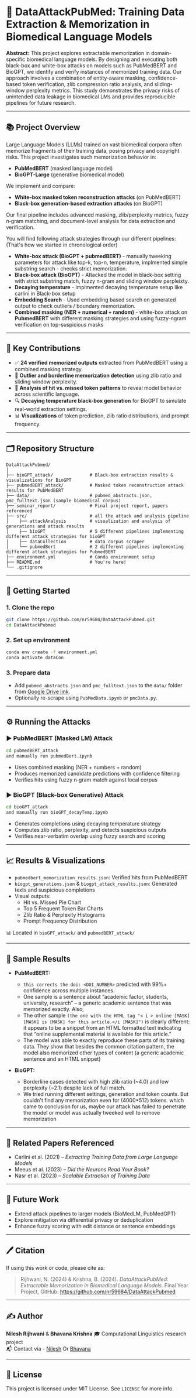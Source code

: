# 🧠 DataAttackPubMed: Training Data Extraction & Memorization in Biomedical Language Models

 **Abstract:** This project explores extractable memorization in domain-specific biomedical language models. By designing and executing both black-box and white-box attacks on models such as PubMedBERT and BioGPT, we identify and verify instances of memorized training data. Our approach involves a combination of entity-aware masking, confidence-based token verification, zlib compression ratio analysis, and sliding-window perplexity metrics. This study demonstrates the privacy risks of unintended data leakage in biomedical LMs and provides reproducible pipelines for future research.

---

## 📚 Project Overview

Large Language Models (LLMs) trained on vast biomedical corpora often memorize fragments of their training data, posing privacy and copyright risks. This project investigates such memorization behavior in:
- **PubMedBERT** (masked language model)
- **BioGPT-Large** (generative biomedical model)

We implement and compare:
- **White-box masked token reconstruction attacks** (on PubMedBERT)
- **Black-box generation-based extraction attacks** (on BioGPT)

Our final pipeline includes advanced masking, zlib/perplexity metrics, fuzzy n‑gram matching, and document-level analysis for data extraction and verification.

You will find following attack strategies through our different pipelines: (That's how we started in chronological order)
- **White-box attack (BioGPT + pubmedBERT)** - manually tweeking parameters for attack like top-k, top-n, temperature, implmented simple substring search - checks strict memorization.
- **Black-box attack (BioGPT)** - Attacked the model in black-box setting with strict substring match, fuzzy n-gram and sliding window perpleixty.
- **Decaying temperature** - implmented decaying temperature setup like carlini in Black-box setup
- **Embedding Search** - Used embedding based search on generated output to check outliers / boundary memorization. 
- **Combined masking (NER + numerical + random)** - white-box attack on **PubmedBERT** with different masking strategies and using fuzzy-ngram verification on top-suspicious masks

---

## 🧪 Key Contributions

- ✅ **24 verified memorized outputs** extracted from PubMedBERT using a combined masking strategy.
- 🧬 **Outlier and borderline memorization detection** using zlib ratio and sliding window perplexity.
- 🧠 **Analysis of hit vs. missed token patterns** to reveal model behavior across scientific language.
- 🔍 **Decaying temperature black-box generation** for BioGPT to simulate real-world extraction settings.
- 📊 **Visualizations** of token prediction, zlib ratio distributions, and prompt frequency.

---

## 🗂️ Repository Structure

```
DataAttackPubmed/
│
├── bioGPT_attack/              # Black-box extraction results & visualizations for BioGPT
├── pubmedBERT_attack/          # Masked token reconstruction attack results for PubMedBERT
├── data/                       # pubmed_abstracts.json, pmc_fulltext.json (sample biomedical corpus)
├── seminar_report/             # Final project report, papers referenced
├── src/                        # all the attack and analysis pipeline
│    ├── attackAnalysis         # visualization and analysis of generations and attack results
│    ├── bioGPT                 # 5 different pipelines implementing different attack strategies for bioGPT
│    ├── dataCollection         # data corpus scraper
│    └── pubmedBert             # 2 different pipelines implementing different attack strategies for PubmedBERT
├── environment.yml             # Conda environment setup
├── README.md                   # You're here!
└── .gitignore
```

---

## 🚀 Getting Started

### 1. Clone the repo
```bash
git clone https://github.com/nr59684/DataAttackPubmed.git
cd DataAttackPubmed
```

### 2. Set up environment
```bash
conda env create -f environment.yml
conda activate dataCon
```

### 3. Prepare data
- Add `pubmed_abstracts.json` and `pmc_fulltext.json` to the `data/` folder from [Google Drive link](https://drive.google.com/drive/u/0/folders/1kzFIK0HNpS0edebPVzdcwIQEoUBw4Jhz).
- Optionally re-scrape using `PubMedData.ipynb` or `pmcData.py`.

---

## ⚙️ Running the Attacks

### ▶️ PubMedBERT (Masked LM) Attack

```bash
cd pubmedBERT_attack
and manually run pubmedBert.ipynb
```

- Uses combined masking (NER + numbers + random)
- Produces memorized candidate predictions with confidence filtering
- Verifies hits using fuzzy n‑gram match against local corpus

### ▶️ BioGPT (Black-box Generative) Attack

```bash
cd bioGPT_attack
and manually run bioGPT_decayTemp.ipynb
```

- Generates completions using decaying temperature strategy
- Computes zlib ratio, perplexity, and detects suspicious outputs
- Verifies near-verbatim overlap using fuzzy search and scoring

---

## 📈 Results & Visualizations

- `pubmedbert_memorization_results.json`: Verified hits from PubMedBERT
- `biogpt_generations.json` & `biogpt_attack_results.json`: Generated texts and suspicious completions
- Visual outputs:
  - Hit vs. Missed Pie Chart
  - Top 5 Frequent Token Bar Charts
  - Zlib Ratio & Perplexity Histograms
  - Prompt Frequency Distribution

📊 Located in `bioGPT_attack/` and `pubmedBERT_attack/`

---

## 🧾 Sample Results

- **PubMedBERT:**  
  - `this corrects the doi: <DOI_NUMBER>` predicted with 99%+ confidence across multiple instances.
  - One sample is a sentence about “academic factor, students, university, research” – a generic academic sentence that was memorized exactly. Also,
  - The other sample `(the one with the HTML tag "< i > online [MASK] [MASK] is [MASK] for this article.</i [MASK]")` is clearly different: it appears to be a snippet from an HTML formatted text indicating that “online supplemental material is available for this article.”
  - The model was able to exactly reproduce these parts of its training data. They show that besides the common citation pattern, the model also memorized other types of content (a generic academic sentence and an HTML snippet)

- **BioGPT:**  
  - Borderline cases detected with high zlib ratio (~4.0) and low perplexity (~2.1) despite lack of full match.
  - We tried running different settings, generation and token counts. But couldn't find any memorization even for (4000*512) tokens. which came to conclusion for us, maybe our attack has failed to penetrate the model or model was actually tweeked well to remove memorization


---

## 📄 Related Papers Referenced

- Carlini et al. (2021) – *Extracting Training Data from Large Language Models*
- Meeus et al. (2023) – *Did the Neurons Read Your Book?*
- Nasr et al. (2023) – *Scalable Extraction of Training Data*


---

## 🧠 Future Work

- Extend attack pipelines to larger models (BioMedLM, PubMedGPT)
- Explore mitigation via differential privacy or deduplication
- Enhance fuzzy scoring with edit distance or sentence embeddings

---

## 🖊️ Citation

If using this work or code, please cite as:

> Rijhwani, N. (2024) & Krishna, B. (2024). *DataAttackPubMed: Extractable Memorization in Biomedical Language Models*. Final Year Project, GitHub: https://github.com/nr59684/DataAttackPubmed
 
---

## ✍️ Author

**Nilesh Rijhwani** & **Bhavana Krishna** 
🎓 Computational Linguistics research project  
📬 Contact via - [Nilesh](https://github.com/nr59684) Or [Bhavana](https://github.com/Bhavana1202)

---

## 📜 License

This project is licensed under MIT License. See `LICENSE` for more info.
